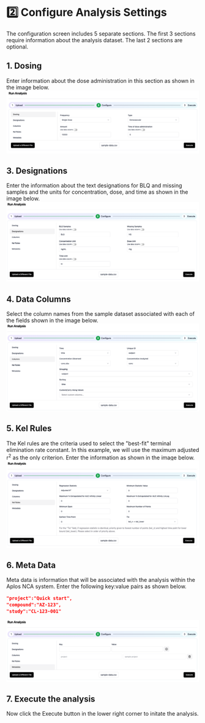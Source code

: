 # 2️⃣ Configure Analysis Settings
The configuration screen includes 5 separate sections. The first 3 sections require information about the analysis dataset. The last 2 sections are optional.

## 1. Dosing
Enter information about the dose administration in this section as shown in the image below. 
![Dosing input](./images/Dosing_input.png)

## 3. Designations
Enter the information about the text designations for BLQ and missing samples and the units for concentration, dose, and time as shown in the image below.
![Designations input](./images/Designations_input.png)

## 4. Data Columns
Select the column names from the sample dataset associated with each of the fields shown in the image below. 
![Column input](./images/Columns_input.png)

## 5. Kel Rules
The Kel rules are the criteria used to select the "best-fit" terminal elimination rate constant. In this example, we will use the maximum adjusted r<sup>2</sup> as the only criterion. Enter the information as shown in the image below.
![Kel rules](./images/kel_input.png)

## 6. Meta Data
Meta data is information that will be associated with the analysis within the Aplos NCA system. Enter the following key:value pairs as shown below.
```json
"project":"Quick start",
"compound":"AZ-123",
"study":"CL-123-001"
```
![Meta data](./images/Metadata_input.png)

## 7. Execute the analysis
Now click the Execute button in the lower right corner to initate the analysis.

